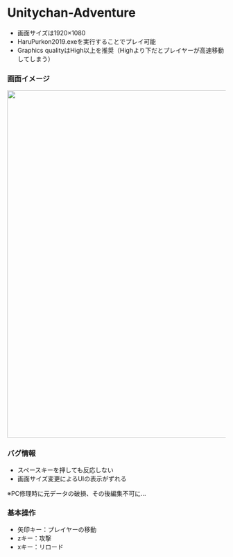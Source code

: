 # Unitychan-Adventure

* 画面サイズは1920×1080
* HaruPurkon2019.exeを実行することでプレイ可能
* Graphics qualityはHigh以上を推奨（Highより下だとプレイヤーが高速移動してしまう）

### 画面イメージ
<img src="https://user-images.githubusercontent.com/55573165/111335284-9ad94700-86b7-11eb-97bb-656e621c7e5c.png" width="800">


### バグ情報
* スペースキーを押しても反応しない
* 画面サイズ変更によるUIの表示がずれる


※PC修理時に元データの破損、その後編集不可に…

### 基本操作
* 矢印キー：プレイヤーの移動
* zキー：攻撃
* xキー：リロード
